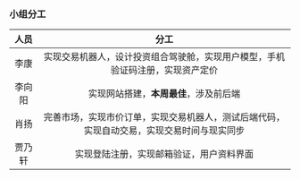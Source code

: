 
### 小组分工
|人员|分工|
|:-:|:-:|
|李康|实现交易机器人，设计投资组合驾驶舱，实现用户模型，手机验证码注册，实现资产定价|
|李向阳|实现网站搭建，**本周最佳**，涉及前后端|
|肖扬|完善市场，实现市价订单，实现交易机器人，测试后端代码，实现自动交易，实现交易时间与现实同步|
|贾乃轩|实现登陆注册，实现邮箱验证，用户资料界面|
